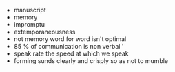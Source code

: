 - manuscript 
- memory 
- impromptu 
- extemporaneousness
- not memory word for word isn't optimal 
- 85 % of communication is non verbal '
- speak rate the speed at which we speak 
- forming sunds clearly and crisply so as not to mumble 